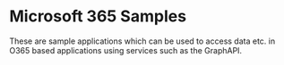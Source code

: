# Microsoft 365 Samples
These are sample applications which can be used to access data etc. in O365 based applications using services such as the GraphAPI. 
